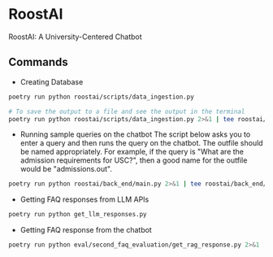 # RoostAI
RoostAI: A University-Centered Chatbot

## Commands

- Creating Database
```bash
poetry run python roostai/scripts/data_ingestion.py

# To save the output to a file and see the output in the terminal
poetry run python roostai/scripts/data_ingestion.py 2>&1 | tee roostai/scripts/data_ingestion_v2.out
```

- Running sample queries on the chatbot
    The script below asks you to enter a query and then runs the query on the chatbot.
    The outfile should be named appropriately. For example, if the query is "What are the admission requirements for USC?", then a good name for the outfile would be "admissions.out".
```bash
poetry run python roostai/back_end/main.py 2>&1 | tee roostai/back_end/dry-runs/degree_works_correction.out

```

-  Getting FAQ responses from LLM APIs
```bash
poetry run python get_llm_responses.py
```

- Getting FAQ response from the chatbot
```bash
poetry run python eval/second_faq_evaluation/get_rag_response.py 2>&1 | tee eval/second_faq_evaluation/get_rag_response.out
```